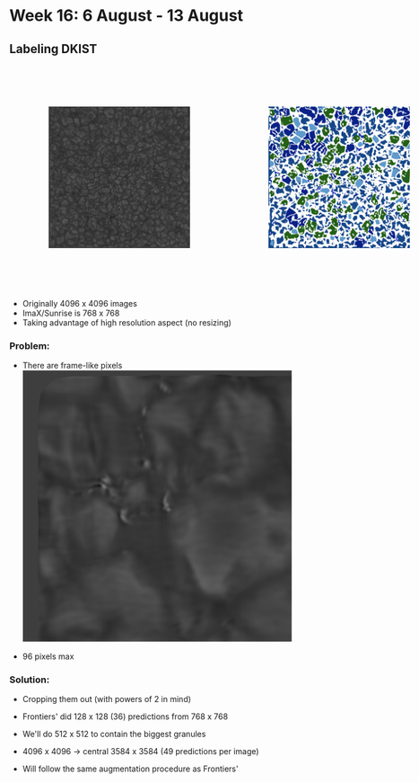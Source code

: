 <style>
        .image-row {
            display: flex;
            justify-content: space-around; /* Distribute space around the images */
            margin: 20px 0;
        }
        .image-row img {
            width: 50%; /* Adjust the width as needed */
            height: auto;
            margin: 5em; /* Optional: space between images */
        }
    </style>

<h1>Week 16: 6 August - 13 August</h1>

## Labeling DKIST


<div class="image-row">
        <img src="resources/week_16/images.gif" alt="Image 1">
        <img src="resources/week_16/maskss.gif" alt="Image 1">
</div>



- Originally 4096 x 4096 images
- ImaX/Sunrise is 768 x 768
- Taking advantage of high resolution aspect (no resizing)

### Problem:

- There are frame-like pixels <img src="resources/week_16/frame.png"></img>

- 96 pixels max

### Solution:

- Cropping them out (with powers of 2 in mind)

- Frontiers' did 128 x 128 (36) predictions from 768 x 768

- We'll do 512 x 512 to contain the biggest granules

- 4096 x 4096 -> central 3584 x 3584 (49 predictions per image)

- Will follow the same augmentation procedure as Frontiers'